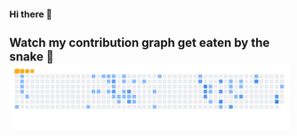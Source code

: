 ### Hi there 👋

<!--
**mohammad-osoolian/mohammad-osoolian** is a ✨ _special_ ✨ repository because its `README.md` (this file) appears on your GitHub profile.

Here are some ideas to get you started:

- 🔭 I’m currently working on ...
- 🌱 I’m currently learning ...
- 👯 I’m looking to collaborate on ...
- 🤔 I’m looking for help with ...
- 💬 Ask me about ...
- 📫 How to reach me: ...
- 😄 Pronouns: ...
- ⚡ Fun fact: ...
-->
## Watch my contribution graph get eaten by the snake 🐍 <img src="https://github.com/mohammad-osoolian/mohammad-osoolian/blob/output/ocean.gif">
